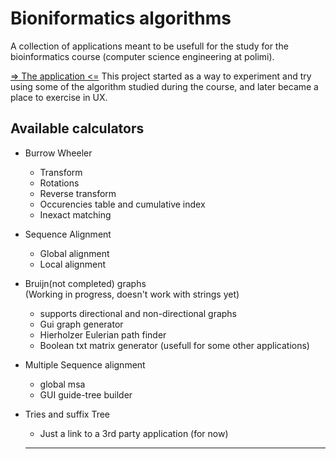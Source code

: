 # Bioniformatics algorithms

A collection of applications meant to be usefull for the study for the bioinformatics course (computer science engineering at polimi).

[=> The application <=](https://nicolazarbo.github.io/bioinf-html-js-algorithms/)
This project started as a way to experiment and try using some of the algorithm studied during the course, and later became a place to exercise in UX. 

## Available calculators

- Burrow Wheeler 
  - Transform
  - Rotations
  - Reverse transform
  - Occurencies table and cumulative index
  - Inexact matching
- Sequence Alignment
  - Global alignment
  - Local alignment
- Bruijn(not completed) graphs   
(Working in progress, doesn't work with strings yet)
  - supports directional and non-directional graphs
  - Gui graph generator
  - Hierholzer Eulerian path finder
  - Boolean txt matrix generator (usefull for some other applications)
- Multiple Sequence alignment
  - global msa
  - GUI guide-tree builder 
  
- Tries and suffix Tree
  - Just a link to a 3rd party application (for now)
  
  -----
  




